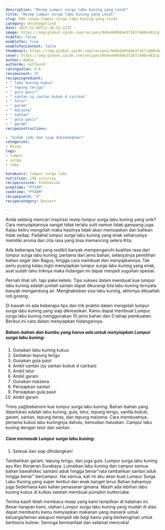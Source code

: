 ```yaml
---
description: "Resep Lumpur surga labu kuning yang Lezat"
title: "Resep Lumpur surga labu kuning yang Lezat"
slug: 656-resep-lumpur-surga-labu-kuning-yang-lezat
category: Uncategorized
date: 2022-12-04T12:20:52.223Z
image: https://img-global.cpcdn.com/recipes/9dded40569e3f107/680x482cq70/lumpur-surga-labu-kuning-foto-resep-utama.jpg
hideToc: false
enableToc: true
enableTocContent: false
thumbnail: https://img-global.cpcdn.com/recipes/9dded40569e3f107/680x482cq70/lumpur-surga-labu-kuning-foto-resep-utama.jpg
cover: https://img-global.cpcdn.com/recipes/9dded40569e3f107/680x482cq70/lumpur-surga-labu-kuning-foto-resep-utama.jpg
author: Admin
authorAv: notfound
ratingvalue: 4.8
reviewcount: 25
recipeingredient:
- " labu kuning kukus"
- " tepung terigu"
- " gula pasir"
- " santan sy santan bubuk d cairkan"
- " telur"
- " garam"
- " maizena"
- " santan"
- " gula pasir"
- " garam"
recipeinstructions:

- "Sudah jadi dan siap dihidangkan!"
categories:
- Resep
tags:
- lumpur
- surga
- labu

katakunci: lumpur surga labu 
nutrition: 194 calories
recipecuisine: Indonesian
preptime: "PT33M"
cooktime: "PT46M"
recipeyield: "3"
recipecategory: Dessert

---
```





Anda sedang mencari inspirasi resep lumpur surga labu kuning yang unik? Cara menyiapkannya sangat tidak terlalu sulit namun tidak gampang juga. Kalau keliru mengolah maka hasilnya tidak akan memuaskan dan bahkan tidak sedap. Padahal lumpur surga labu kuning yang enak seharusnya memiliki aroma dan cita rasa yang bisa memancing selera Kita.





Ada beberapa hal yang sedikit banyak mempengaruhi kualitas rasa dari lumpur surga labu kuning, pertama dari jenis bahan, selanjutnya pemilihan bahan segar dan Bagus, hingga cara membuat dan menyajikannya. Tak perlu pusing kalau ingin menyiapkan lumpur surga labu kuning yang enak,      asal sudah tahu triknya maka hidangan ini dapat menjadi suguhan spesial.














Pernah lihat sih. tapi pake ketelo. Tips sukses dalam membuat kue lumpur labu kuning adalah jumlah santan dapat dikurangi bila labu kuning ternyata banyak mengandung air. Menghabiskan sisa labu kuning, akhirnya dibuatlah roti goreng.






Di bawah ini ada beberapa tips dan trik praktis dalam mengolah lumpur surga labu kuning yang siap dikreasikan. Kamu dapat membuat Lumpur surga labu kuning menggunakan 10 jenis bahan dan 0 tahap pembuatan. Berikut ini cara dalam menyiapkan hidangannya.

<!--inarticleads1-->

##### Bahan-bahan dan bumbu yang harus ada untuk menyiapkan Lumpur surga labu kuning:

1. Gunakan  labu kuning kukus
1. Sediakan  tepung terigu
1. Gunakan  gula pasir
1. Ambil  santan (sy santan bubuk d cairkan)
1. Ambil  telur
1. Ambil  garam
1. Gunakan  maizena
1. Persiapkan  santan
1. Persiapkan  gula pasir
1. Ambil  garam


Trims ya@bebenom kue lumpur surga labu kuning. Bahan-bahan yang diperlukan adalah labu kuning, gula, telur, tepung terigu, vanilla bubuk, garam, santan, tepung beras, dan tepung maizena. Cara membuatnya, pertama kukus labu kuningnya dahulu, kemudian haluskan. Campur labu kuning dengan telur dan santan. 

<!--inarticleads2-->

##### Cara memasak Lumpur surga labu kuning:


1. Selesai dan siap dihidangkan!

Tambahkan garam, tepung terigu, dan juga gula. Lumpur surga labu kuning ayu Kec Kenjeran Surabaya. Lumatkan labu kuning dan campur semua bahan bawah(kec santan) aduk hingga benar&#34;rata tambahkan santan aduk hingga benar&#34; bercampur. Hai semua, kali ini aku akan buat Lumpur Surga Labu Kuning yang super lembut dan enak banget terus Bahan bahannya juga Sederhana kalo kalian penasaran gimana. Masih ada lebihan labu kuning kukus di kulkas setelah membuat pumpkin buttercake. 

Terima kasih telah membaca resep yang kami tampilkan di halaman ini. Besar harapan kami, olahan Lumpur surga labu kuning yang mudah di atas dapat membantu kamu menyiapkan makanan yang menarik untuk keluarga/teman ataupun menjadi ide bagi kamu yang berkeinginan untuk berbisnis kuliner. Semoga bermanfaat dan selamat mencoba!
